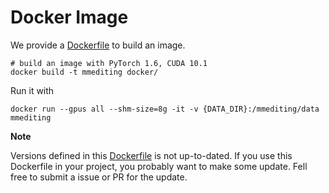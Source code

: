 # Docker Image

We provide a [Dockerfile](Dockerfile) to build an image.

```shell
# build an image with PyTorch 1.6, CUDA 10.1
docker build -t mmediting docker/
```

Run it with

```shell
docker run --gpus all --shm-size=8g -it -v {DATA_DIR}:/mmediting/data mmediting
```

**Note**

Versions defined in this [Dockerfile](Dockerfile) is not up-to-dated.
If you use this Dockerfile in your project, you probably want to make some update.
Fell free to submit a issue or PR for the update.
